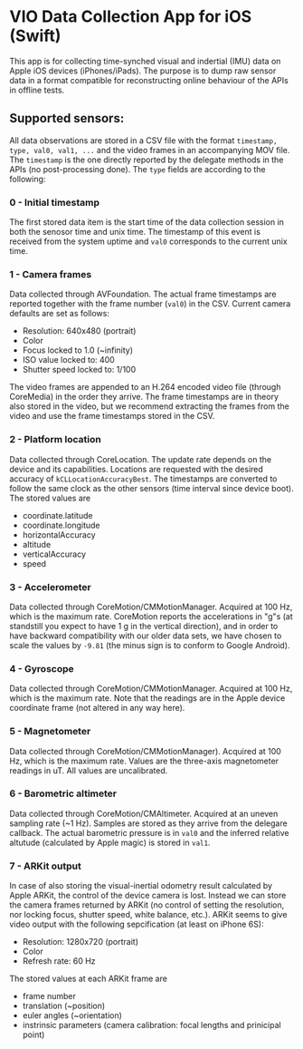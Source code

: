 # VIO Data Collection App for iOS (Swift)

This app is for collecting time-synched visual and indertial (IMU) data on Apple iOS devices (iPhones/iPads). The purpose is to dump raw sensor data in a format compatible for reconstructing online behaviour of the APIs in offline tests.

## Supported sensors:

All data observations are stored in a CSV file with the format `timestamp, type, val0, val1, ...` and the video frames in an accompanying MOV file. The `timestamp` is the one directly reported by the delegate methods in the APIs (no post-processing done). The `type` fields are according to the following:

### 0 - Initial timestamp
The first stored data item is the start time of the data collection session in both the senosor time and unix time. The timestamp of this event is received from the system uptime and `val0` corresponds to the current unix time.

### 1 - Camera frames
Data collected through AVFoundation. The actual frame timestamps are reported together with the frame number (`val0`) in the CSV. Current camera defaults are set as follows:
* Resolution: 640x480 (portrait)
* Color
* Focus locked to 1.0 (~infinity)
* ISO value locked to: 400
* Shutter speed locked to: 1/100

The video frames are appended to an H.264 encoded video file (through CoreMedia) in the order they arrive. The frame timestamps are in theory also stored in the video, but we recommend extracting the frames from the video and use the frame timestamps stored in the CSV.

### 2 - Platform location
Data collected through CoreLocation. The update rate depends on the device and its capabilities. Locations are requested with the desired accuracy of `kCLLocationAccuracyBest`. The timestamps are converted to follow the same clock as the other sensors (time interval since device boot). The stored values are
* coordinate.latitude
* coordinate.longitude
* horizontalAccuracy
* altitude
* verticalAccuracy
* speed

### 3 - Accelerometer
Data collected through CoreMotion/CMMotionManager. Acquired at 100 Hz, which is the maximum rate. CoreMotion reports the accelerations in "g"s (at standstill you expect to have 1 g in the vertical direction), and in order to have backward compatibility with our older data sets, we have chosen to scale the values by `-9.81` (the minus sign is to conform to Google Android).

### 4 - Gyroscope 
Data collected through CoreMotion/CMMotionManager. Acquired at 100 Hz, which is the maximum rate. Note that the readings are in the Apple device coordinate frame (not altered in any way here).

### 5 - Magnetometer
Data collected through CoreMotion/CMMotionManager). Acquired at 100 Hz, which is the maximum rate. Values are the three-axis magnetometer readings in uT. All values are uncalibrated.

### 6 - Barometric altimeter
Data collected through CoreMotion/CMAltimeter. Acquired at an uneven sampling rate (~1 Hz). Samples are stored as they arrive from the delegare callback. The actual barometric pressure is in `val0` and the inferred relative altutude (calculated by Apple magic) is stored in `val1`.

### 7 - ARKit output
In case of also storing the visual-inertial odometry result calculated by Apple ARKit, the control of the device camera is lost. Instead we can store the camera frames returned by ARKit (no control of setting the resolution, nor locking focus, shutter speed, white balance, etc.). ARKit seems to give video output with the following sepcification (at least on iPhone 6S):
* Resolution: 1280x720 (portrait)
* Color
* Refresh rate: 60 Hz

The stored values at each ARKit frame are
* frame number
* translation (~position)
* euler angles (~orientation)
* instrinsic parameters (camera calibration: focal lengths and prinicipal point)  
